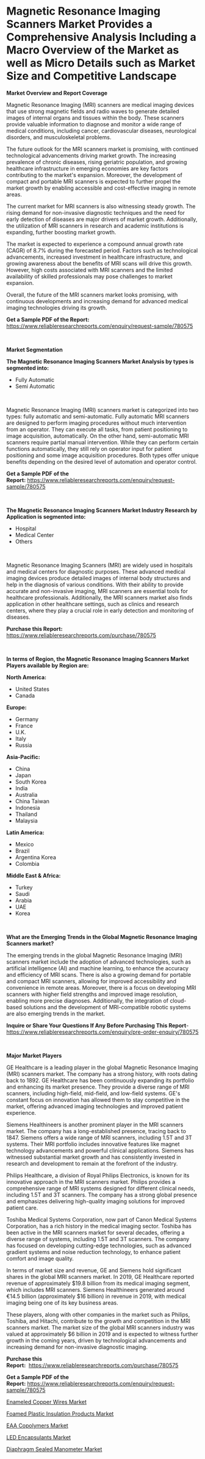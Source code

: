 <p><h1>Magnetic Resonance Imaging Scanners Market Provides a Comprehensive Analysis Including a Macro Overview of the Market as well as Micro Details such as Market Size and Competitive Landscape</h1></p><p><strong>Market Overview and Report Coverage</strong></p>
<p><p>Magnetic Resonance Imaging (MRI) scanners are medical imaging devices that use strong magnetic fields and radio waves to generate detailed images of internal organs and tissues within the body. These scanners provide valuable information to diagnose and monitor a wide range of medical conditions, including cancer, cardiovascular diseases, neurological disorders, and musculoskeletal problems.</p><p>The future outlook for the MRI scanners market is promising, with continued technological advancements driving market growth. The increasing prevalence of chronic diseases, rising geriatric population, and growing healthcare infrastructure in emerging economies are key factors contributing to the market's expansion. Moreover, the development of compact and portable MRI scanners is expected to further propel the market growth by enabling accessible and cost-effective imaging in remote areas.</p><p>The current market for MRI scanners is also witnessing steady growth. The rising demand for non-invasive diagnostic techniques and the need for early detection of diseases are major drivers of market growth. Additionally, the utilization of MRI scanners in research and academic institutions is expanding, further boosting market growth.</p><p>The market is expected to experience a compound annual growth rate (CAGR) of 8.7% during the forecasted period. Factors such as technological advancements, increased investment in healthcare infrastructure, and growing awareness about the benefits of MRI scans will drive this growth. However, high costs associated with MRI scanners and the limited availability of skilled professionals may pose challenges to market expansion.</p><p>Overall, the future of the MRI scanners market looks promising, with continuous developments and increasing demand for advanced medical imaging technologies driving its growth.</p></p>
<p><strong>Get a Sample PDF of the Report:</strong> <a href="https://www.reliableresearchreports.com/enquiry/request-sample/780575">https://www.reliableresearchreports.com/enquiry/request-sample/780575</a></p>
<p>&nbsp;</p>
<p><strong>Market Segmentation</strong></p>
<p><strong>The Magnetic Resonance Imaging Scanners Market Analysis by types is segmented into:</strong></p>
<p><ul><li>Fully Automatic</li><li>Semi Automatic</li></ul></p>
<p>&nbsp;</p>
<p><p>Magnetic Resonance Imaging (MRI) scanners market is categorized into two types: fully automatic and semi-automatic. Fully automatic MRI scanners are designed to perform imaging procedures without much intervention from an operator. They can execute all tasks, from patient positioning to image acquisition, automatically. On the other hand, semi-automatic MRI scanners require partial manual intervention. While they can perform certain functions automatically, they still rely on operator input for patient positioning and some image acquisition procedures. Both types offer unique benefits depending on the desired level of automation and operator control.</p></p>
<p><strong>Get a Sample PDF of the Report:</strong>&nbsp;<a href="https://www.reliableresearchreports.com/enquiry/request-sample/780575">https://www.reliableresearchreports.com/enquiry/request-sample/780575</a></p>
<p>&nbsp;</p>
<p><strong>The Magnetic Resonance Imaging Scanners Market Industry Research by Application is segmented into:</strong></p>
<p><ul><li>Hospital</li><li>Medical Center</li><li>Others</li></ul></p>
<p>&nbsp;</p>
<p><p>Magnetic Resonance Imaging Scanners (MRI) are widely used in hospitals and medical centers for diagnostic purposes. These advanced medical imaging devices produce detailed images of internal body structures and help in the diagnosis of various conditions. With their ability to provide accurate and non-invasive imaging, MRI scanners are essential tools for healthcare professionals. Additionally, the MRI scanners market also finds application in other healthcare settings, such as clinics and research centers, where they play a crucial role in early detection and monitoring of diseases.</p></p>
<p><strong>Purchase this Report:</strong>&nbsp; <a href="https://www.reliableresearchreports.com/purchase/780575">https://www.reliableresearchreports.com/purchase/780575</a></p>
<p>&nbsp;</p>
<p><strong>In terms of Region, the Magnetic Resonance Imaging Scanners Market Players available by Region are:</strong></p>
<p>
    <p> <strong> North America: </strong>
        <ul>
            <li>United States</li>
            <li>Canada</li>
        </ul>
        </p> 
    <p> <strong> Europe: </strong>
        <ul>
            <li>Germany</li>
            <li>France</li>
            <li>U.K.</li>
            <li>Italy</li>
            <li>Russia</li>
        </ul>
        </p> 
    <p> <strong> Asia-Pacific: </strong>
        <ul>
            <li>China</li>
            <li>Japan</li>
            <li>South Korea</li>
            <li>India</li>
            <li>Australia</li>
            <li>China Taiwan</li>
            <li>Indonesia</li>
            <li>Thailand</li>
            <li>Malaysia</li>
        </ul>
        </p> 
    <p> <strong> Latin America: </strong>
        <ul>
            <li>Mexico</li>
            <li>Brazil</li>
            <li>Argentina Korea</li>
            <li>Colombia</li>
        </ul>
        </p> 
    <p> <strong> Middle East & Africa: </strong>
        <ul>
            <li>Turkey</li>
            <li>Saudi</li>
            <li>Arabia</li>
            <li>UAE</li>
            <li>Korea</li>
        </ul>
    </p>
    </p>
<p>&nbsp;</p>
<p><strong>What are the Emerging Trends in the Global Magnetic Resonance Imaging Scanners market?</strong></p>
<p><p>The emerging trends in the global Magnetic Resonance Imaging (MRI) scanners market include the adoption of advanced technologies, such as artificial intelligence (AI) and machine learning, to enhance the accuracy and efficiency of MRI scans. There is also a growing demand for portable and compact MRI scanners, allowing for improved accessibility and convenience in remote areas. Moreover, there is a focus on developing MRI scanners with higher field strengths and improved image resolution, enabling more precise diagnoses. Additionally, the integration of cloud-based solutions and the development of MRI-compatible robotic systems are also emerging trends in the market.</p></p>
<p><strong>Inquire or Share Your Questions If Any Before Purchasing This Report</strong>- <a href="https://www.reliableresearchreports.com/enquiry/pre-order-enquiry/780575">https://www.reliableresearchreports.com/enquiry/pre-order-enquiry/780575</a></p>
<p>&nbsp;</p>
<p><strong>Major Market Players</strong></p>
<p><p>GE Healthcare is a leading player in the global Magnetic Resonance Imaging (MRI) scanners market. The company has a strong history, with roots dating back to 1892. GE Healthcare has been continuously expanding its portfolio and enhancing its market presence. They provide a diverse range of MRI scanners, including high-field, mid-field, and low-field systems. GE's constant focus on innovation has allowed them to stay competitive in the market, offering advanced imaging technologies and improved patient experience. </p><p>Siemens Healthineers is another prominent player in the MRI scanners market. The company has a long-established presence, tracing back to 1847. Siemens offers a wide range of MRI scanners, including 1.5T and 3T systems. Their MRI portfolio includes innovative features like magnet technology advancements and powerful clinical applications. Siemens has witnessed substantial market growth and has consistently invested in research and development to remain at the forefront of the industry.</p><p>Philips Healthcare, a division of Royal Philips Electronics, is known for its innovative approach in the MRI scanners market. Philips provides a comprehensive range of MRI systems designed for different clinical needs, including 1.5T and 3T scanners. The company has a strong global presence and emphasizes delivering high-quality imaging solutions for improved patient care.</p><p>Toshiba Medical Systems Corporation, now part of Canon Medical Systems Corporation, has a rich history in the medical imaging sector. Toshiba has been active in the MRI scanners market for several decades, offering a diverse range of systems, including 1.5T and 3T scanners. The company has focused on developing cutting-edge technologies, such as advanced gradient systems and noise reduction technology, to enhance patient comfort and image quality.</p><p>In terms of market size and revenue, GE and Siemens hold significant shares in the global MRI scanners market. In 2019, GE Healthcare reported revenue of approximately $19.8 billion from its medical imaging segment, which includes MRI scanners. Siemens Healthineers generated around €14.5 billion (approximately $16 billion) in revenue in 2019, with medical imaging being one of its key business areas.</p><p>These players, along with other companies in the market such as Philips, Toshiba, and Hitachi, contribute to the growth and competition in the MRI scanners market. The market size of the global MRI scanners industry was valued at approximately $6 billion in 2019 and is expected to witness further growth in the coming years, driven by technological advancements and increasing demand for non-invasive diagnostic imaging.</p></p>
<p><strong>Purchase this Report:</strong>&nbsp;&nbsp;<a href="https://www.reliableresearchreports.com/purchase/780575">https://www.reliableresearchreports.com/purchase/780575</a></p>
<p></p>
<p><strong>Get a Sample PDF of the Report:</strong>&nbsp;<a href="https://www.reliableresearchreports.com/enquiry/request-sample/780575">https://www.reliableresearchreports.com/enquiry/request-sample/780575</a></p>
<p><p><a href="https://medium.com/@royallittel2023/enameled-copper-wires-market-furnishes-information-on-market-share-market-trends-and-market-43dca9876201">Enameled Copper Wires Market</a></p><p><a href="https://www.linkedin.com/pulse/foamed-plastic-insulation-products-market-research-report/">Foamed Plastic Insulation Products Market</a></p><p><a href="https://medium.com/@brayanborer/eaa-copolymers-market-furnishes-information-on-market-share-market-trends-and-market-growth-c0270d407033">EAA Copolymers Market</a></p><p><a href="https://www.linkedin.com/pulse/led-encapsulants-market-size-2023-2030-global-industrial/">LED Encapsulants Market</a></p><p><a href="https://github.com/NorbertYates/Market-Research-Report-List-2/blob/main/diaphragm-sealed-manometer-market.md">Diaphragm Sealed Manometer Market</a></p></p>